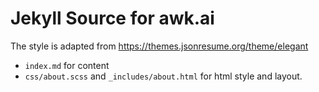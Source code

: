 # Jekyll Source for awk.ai

The style is adapted from https://themes.jsonresume.org/theme/elegant

- `index.md` for content
- `css/about.scss` and `_includes/about.html` for html style and layout.
